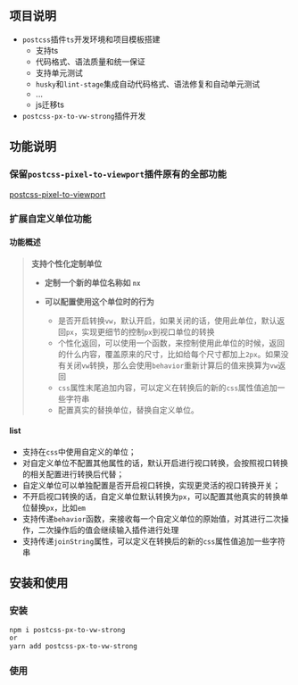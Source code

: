 ## 项目说明

- `postcss`插件`ts`开发环境和项目模板搭建
  - 支持ts
  - 代码格式、语法质量和统一保证
  - 支持单元测试
  - `husky`和`lint-stage`集成自动代码格式、语法修复和自动单元测试
  - ...
  - js迁移ts
- `postcss-px-to-vw-strong`插件开发

## 功能说明

### 保留`postcss-pixel-to-viewport`插件原有的全部功能

[postcss-pixel-to-viewport](https://evrone.com/blog/postcss-px-viewport) 

### 扩展自定义单位功能

#### 功能概述

> **支持个性化定制单位**
>
> - **定制一个新的单位名称如 `nx`**
>
> - **可以配置使用这个单位时的行为**
>   - 是否开启转换`vw`，默认开启，如果关闭的话，使用此单位，默认返回`px`，实现更细节的控制`px`到视口单位的转换
>   - 个性化返回，可以使用一个函数，来控制使用此单位的时候，返回的什么内容，覆盖原来的尺寸，比如给每个尺寸都加上`2px`。如果没有关闭`vw`转换，那么会使用`behavior`重新计算后的值来换算为`vw`返回
>   - `css`属性末尾追加内容，可以定义在转换后的新的`css`属性值追加一些字符串
>   - 配置真实的替换单位，替换自定义单位。

#### list

- 支持在`css`中使用自定义的单位；
- 对自定义单位不配置其他属性的话，默认开启进行视口转换，会按照视口转换的相关配置进行转换后代替；
- 自定义单位可以单独配置是否开启视口转换，实现更灵活的视口转换开关；
- 不开启视口转换的话，自定义单位默认转换为`px`，可以配置其他真实的转换单位替换`px`，比如`em`
- 支持传递`behavior`函数，来接收每一个自定义单位的原始值，对其进行二次操作，二次操作后的值会继续输入插件进行处理
- 支持传递`joinString`属性，可以定义在转换后的新的`css`属性值追加一些字符串

## 安装和使用

### 安装

```bash
npm i postcss-px-to-vw-strong
or
yarn add postcss-px-to-vw-strong
```

### 使用



